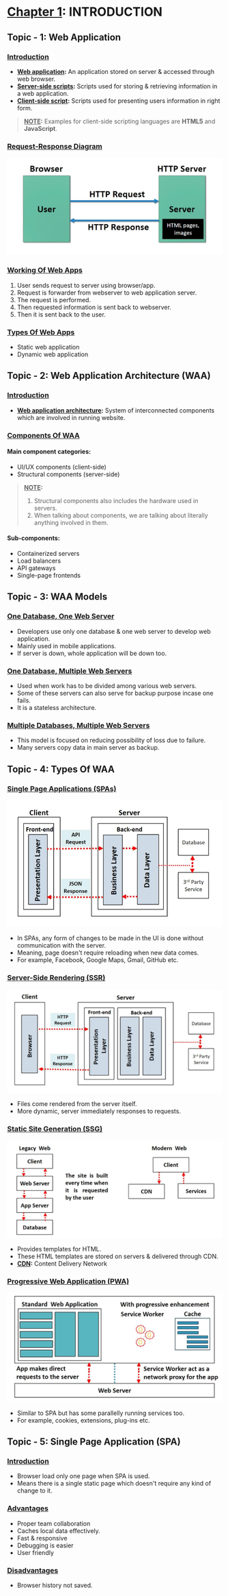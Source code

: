 # <u>Chapter 1</u>: INTRODUCTION





## **Topic - 1: Web Application**

### <u>Introduction</u>

- **<u>Web application</u>:** An application stored on server & accessed through web browser.
- **<u>Server-side scripts</u>:** Scripts used for storing & retrieving information in a web application.
- **<u>Client-side script</u>:** Scripts used for presenting users information in right form.

>**<u>NOTE</u>:**
>Examples for client-side scripting languages are **HTML5** and **JavaScript**.


### <u>Request-Response Diagram</u>

![Request-Response Diagram](./media/image1.png)


### <u>Working Of Web Apps</u>

1. User sends request to server using browser/app.
2. Request is forwarder from webserver to web application server.
3. The request is performed.
4. Then requested information is sent back to webserver.
5. Then it is sent back to the user.


### <u>Types Of Web Apps</u>

- Static web application
- Dynamic web application


## **Topic - 2: Web Application Architecture (WAA)**

### <u>Introduction</u>

- **<u>Web application architecture</u>:** System of interconnected components which are involved in running website.


### <u>Components Of WAA</u>

#### Main component categories:

- UI/UX components (client-side)
- Structural components (server-side)

>**<u>NOTE</u>:**
>1. Structural components also includes the hardware used in servers.
>2. When talking about components, we are talking about literally anything involved in them.

#### Sub-components:

- Containerized servers
- Load balancers
- API gateways
- Single-page frontends



## **Topic - 3: WAA Models**

### <u>One Database, One Web Server</u>

- Developers use only one database & one web server to develop web application.
- Mainly used in mobile applications.
- If server is down, whole application will be down too.

### <u>One Database, Multiple Web Servers</u>

- Used when work has to be divided among various web servers.
- Some of these servers can also serve for backup purpose incase one fails.
- It is a stateless architecture.

### <u>Multiple Databases, Multiple Web Servers</u>

- This model is focused on reducing possibility of loss due to failure.
- Many servers copy data in main server as backup.



## **Topic - 4: Types Of WAA**

### <u>Single Page Applications (SPAs)</u>

![SPAs](./media/image2.png)

- In SPAs, any form of changes to be made in the UI is done without communication with the server.
- Meaning, page doesn't require reloading when new data comes.
- For example, Facebook, Google Maps, Gmail, GitHub etc.


### <u>Server-Side Rendering (SSR)</u>

![SSR](./media/image3.png)

- Files come rendered from the server itself.
- More dynamic, server immediately responses to requests.


### <u>Static Site Generation (SSG)</u>

![SSG](./media/image4.png)

- Provides templates for HTML.
- These HTML templates are stored on servers & delivered through CDN.
- **<u>CDN</u>:** Content Delivery Network


### <u>Progressive Web Application (PWA)</u>

![PWA](./media/image5.png)

- Similar to SPA but has some parallelly running services too.
- For example, cookies, extensions, plug-ins etc.


## **Topic - 5: Single Page Application (SPA)**

### <u>Introduction</u>

- Browser load only one page when SPA is used.
- Means there is a single static page which doesn't require any kind of change to it.


### <u>Advantages</u>

- Proper team collaboration
- Caches local data effectively.
- Fast & responsive
- Debugging is easier
- User friendly


### <u>Disadvantages</u>

- Browser history not saved.